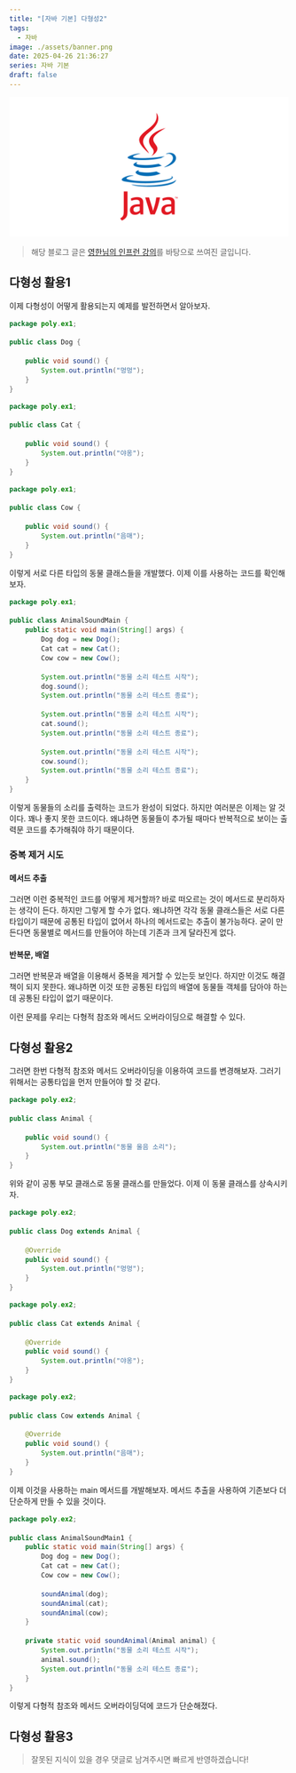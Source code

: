```yaml
---
title: "[자바 기본] 다형성2"
tags:
  - 자바
image: ./assets/banner.png
date: 2025-04-26 21:36:27
series: 자바 기본
draft: false
---
```


![배너 이미지](./assets/banner.png)

> 해당 블로그 글은 [영한님의 인프런 강의](https://inf.run/PuC6W)를 바탕으로 쓰여진 글입니다.

## 다형성 활용1

이제 다형성이 어떻게 활용되는지 예제를 발전하면서 알아보자.

``` java
package poly.ex1;

public class Dog {

    public void sound() {
        System.out.println("멍멍");
    }
}
```

``` java
package poly.ex1;

public class Cat {

    public void sound() {
        System.out.println("야옹");
    }
}
```

``` java
package poly.ex1;

public class Cow {

    public void sound() {
        System.out.println("음매");
    }
}
```

이렇게 서로 다른 타입의 동물 클래스들을 개발했다. 이제 이를 사용하는 코드를 확인해보자.

``` java
package poly.ex1;

public class AnimalSoundMain {
    public static void main(String[] args) {
        Dog dog = new Dog();
        Cat cat = new Cat();
        Cow cow = new Cow();

        System.out.println("동물 소리 테스트 시작");
        dog.sound();
        System.out.println("동물 소리 테스트 종료");

        System.out.println("동물 소리 테스트 시작");
        cat.sound();
        System.out.println("동물 소리 테스트 종료");

        System.out.println("동물 소리 테스트 시작");
        cow.sound();
        System.out.println("동물 소리 테스트 종료");
    }
}
```

이렇게 동물들의 소리를 출력하는 코드가 완성이 되었다. 하지만 여러분은 이제는 알 것이다. 꽤나 좋지 못한 코드이다. 왜냐하면 동물들이 추가될 때마다 반복적으로 보이는 출력문 코드를 추가해줘야 하기 때문이다.

### 중복 제거 시도

#### 메서드 추출

그러면 이런 중복적인 코드를 어떻게 제거할까? 바로 떠오르는 것이 메서드로 분리하자는 생각이 든다. 하지만 그렇게 할 수가 없다. 왜냐하면 각각 동물 클래스들은 서로 다른 타입이기 때문에 공통된 타입이 없어서 하나의 메서드로는 추출이 불가능하다. 굳이 만든다면 동물별로 메서드를 만들어야 하는데 기존과 크게 달라진게 없다.

#### 반복문, 배열

그러면 반복문과 배열을 이용해서 중복을 제거할 수 있는듯 보인다. 하지만 이것도 해결책이 되지 못한다. 왜냐하면 이것 또한 공통된 타입의 배열에 동물들 객체를 담아야 하는데 공통된 타입이 없기 때문이다.

이런 문제를 우리는 다형적 참조와 메서드 오버라이딩으로 해결할 수 있다.

## 다형성 활용2

그러면 한번 다형적 참조와 메서드 오버라이딩을 이용하여 코드를 변경해보자. 그러기 위해서는 공통타입을 먼저 만들어야 할 것 같다.

``` java
package poly.ex2;

public class Animal {

    public void sound() {
        System.out.println("동물 울음 소리");
    }
}
```

위와 같이 공통 부모 클래스로 동물 클래스를 만들었다. 이제 이 동물 클래스를 상속시키자.

``` java
package poly.ex2;

public class Dog extends Animal {

    @Override
    public void sound() {
        System.out.println("멍멍");
    }
}
```

``` java
package poly.ex2;

public class Cat extends Animal {

    @Override
    public void sound() {
        System.out.println("야옹");
    }
}
```

``` java
package poly.ex2;

public class Cow extends Animal {

    @Override
    public void sound() {
        System.out.println("음매");
    }
}
```

이제 이것을 사용하는 main 메서드를 개발해보자. 메서드 추출을 사용하여 기존보다 더 단순하게 만들 수 있을 것이다.

``` java
package poly.ex2;

public class AnimalSoundMain1 {
    public static void main(String[] args) {
        Dog dog = new Dog();
        Cat cat = new Cat();
        Cow cow = new Cow();

        soundAnimal(dog);
        soundAnimal(cat);
        soundAnimal(cow);
    }

    private static void soundAnimal(Animal animal) {
        System.out.println("동물 소리 테스트 시작");
        animal.sound();
        System.out.println("동물 소리 테스트 종료");
    }
}
```

이렇게 다형적 참조와 메서드 오버라이딩덕에 코드가 단순해졌다.

## 다형성 활용3



> 잘못된 지식이 있을 경우 댓글로 남겨주시면 빠르게 반영하겠습니다!